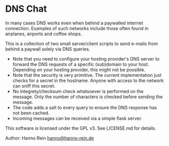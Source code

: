 DNS Chat
=======

In many cases DNS works even when behind a paywalled internet connection. Examples of such networks include those often found in airplanes, airports and coffee shops. 
  
This is a collection of two small server/client scripts to send e-mails from behind a paywall solely via DNS queries. 

- Note that you need to configure your hosting provider's DNS server to forward the DNS requests of a specific (sub)domain to your host. Depending on your hosting provider, this might not be possible.
- Note that the security is very primitive. The current implementation just checks for a secret in the hostname. Anyone with access to the network can sniff this secret.
- No integrety/checksum check whatsoever is performed on the message. Only the number of characters is checked before sending the message.
- The code adds a salt to every query to ensure the DNS response has not been cached.
- Incoming messages can be received via a simple flask server.

This software is licensed under the GPL v3. See LICENSE.md for details.

Author: Hanno Rein <hanno@hanno-rein.de>

